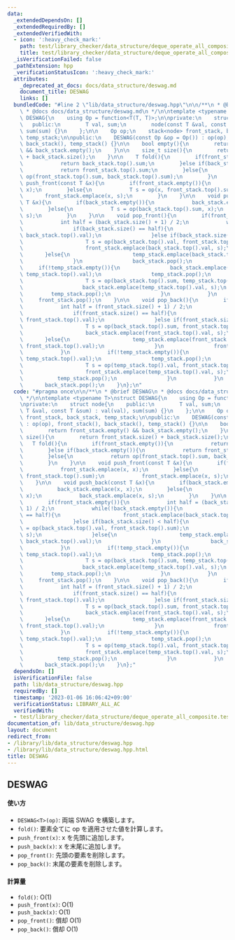 ```yaml
---
data:
  _extendedDependsOn: []
  _extendedRequiredBy: []
  _extendedVerifiedWith:
  - icon: ':heavy_check_mark:'
    path: test/library_checker/data_structure/deque_operate_all_composite.test.cpp
    title: test/library_checker/data_structure/deque_operate_all_composite.test.cpp
  _isVerificationFailed: false
  _pathExtension: hpp
  _verificationStatusIcon: ':heavy_check_mark:'
  attributes:
    _deprecated_at_docs: docs/data_structure/deswag.md
    document_title: DESWAG
    links: []
  bundledCode: "#line 2 \"lib/data_structure/deswag.hpp\"\n\n/**\n * @brief DESWAG\n\
    \ * @docs docs/data_structure/deswag.md\n */\n\ntemplate <typename T>\nstruct\
    \ DESWAG{\n    using Op = function<T(T, T)>;\n\nprivate:\n    struct node{\n \
    \   public:\n        T val, sum;\n        node(const T &val, const T &sum) : val(val),\
    \ sum(sum) {}\n    };\n\n    Op op;\n    stack<node> front_stack, back_stack,\
    \ temp_stack;\n\npublic:\n    DESWAG(const Op &op = Op()) : op(op), front_stack(),\
    \ back_stack(), temp_stack() {}\n\n    bool empty(){\n        return front_stack.empty()\
    \ && back_stack.empty();\n    }\n\n    size_t size(){\n        return front_stack.size()\
    \ + back_stack.size();\n    }\n\n    T fold(){\n        if(front_stack.empty()){\n\
    \            return back_stack.top().sum;\n        }else if(back_stack.empty()){\n\
    \            return front_stack.top().sum;\n        }else{\n            return\
    \ op(front_stack.top().sum, back_stack.top().sum);\n        }\n    }\n\n    void\
    \ push_front(const T &x){\n        if(front_stack.empty()){\n            front_stack.emplace(x,\
    \ x);\n        }else{\n            T s = op(x, front_stack.top().sum);\n     \
    \       front_stack.emplace(x, s);\n        }\n    }\n\n    void push_back(const\
    \ T &x){\n        if(back_stack.empty()){\n            back_stack.emplace(x, x);\n\
    \        }else{\n            T s = op(back_stack.top().sum, x);\n            back_stack.emplace(x,\
    \ s);\n        }\n    }\n\n    void pop_front(){\n        if(front_stack.empty()){\n\
    \            int half = (back_stack.size() + 1) / 2;\n            while(!back_stack.empty()){\n\
    \                if(back_stack.size() == half){\n                    front_stack.emplace(back_stack.top().val,\
    \ back_stack.top().val);\n                }else if(back_stack.size() < half){\n\
    \                    T s = op(back_stack.top().val, front_stack.top().sum);\n\
    \                    front_stack.emplace(back_stack.top().val, s);\n         \
    \       }else{\n                    temp_stack.emplace(back_stack.top().val, back_stack.top().val);\n\
    \                }\n                back_stack.pop();\n            }\n       \
    \     if(!temp_stack.empty()){\n                back_stack.emplace(temp_stack.top().val,\
    \ temp_stack.top().val);\n                temp_stack.pop();\n                while(!temp_stack.empty()){\n\
    \                    T s = op(back_stack.top().sum, temp_stack.top().val);\n \
    \                   back_stack.emplace(temp_stack.top().val, s);\n           \
    \         temp_stack.pop();\n                }\n            }\n        }\n   \
    \     front_stack.pop();\n    }\n\n    void pop_back(){\n        if(back_stack.empty()){\n\
    \            int half = (front_stack.size() + 1) / 2;\n            while(!front_stack.empty()){\n\
    \                if(front_stack.size() == half){\n                    back_stack.emplace(front_stack.top().val,\
    \ front_stack.top().val);\n                }else if(front_stack.size() < half){\n\
    \                    T s = op(back_stack.top().sum, front_stack.top().val);\n\
    \                    back_stack.emplace(front_stack.top().val, s);\n         \
    \       }else{\n                    temp_stack.emplace(front_stack.top().val,\
    \ front_stack.top().val);\n                }\n                front_stack.pop();\n\
    \            }\n            if(!temp_stack.empty()){\n                front_stack.emplace(temp_stack.top().val,\
    \ temp_stack.top().val);\n                temp_stack.pop();\n                while(!temp_stack.empty()){\n\
    \                    T s = op(temp_stack.top().val, front_stack.top().sum);\n\
    \                    front_stack.emplace(temp_stack.top().val, s);\n         \
    \           temp_stack.pop();\n                }\n            }\n        }\n \
    \       back_stack.pop();\n    }\n};\n"
  code: "#pragma once\n\n/**\n * @brief DESWAG\n * @docs docs/data_structure/deswag.md\n\
    \ */\n\ntemplate <typename T>\nstruct DESWAG{\n    using Op = function<T(T, T)>;\n\
    \nprivate:\n    struct node{\n    public:\n        T val, sum;\n        node(const\
    \ T &val, const T &sum) : val(val), sum(sum) {}\n    };\n\n    Op op;\n    stack<node>\
    \ front_stack, back_stack, temp_stack;\n\npublic:\n    DESWAG(const Op &op = Op())\
    \ : op(op), front_stack(), back_stack(), temp_stack() {}\n\n    bool empty(){\n\
    \        return front_stack.empty() && back_stack.empty();\n    }\n\n    size_t\
    \ size(){\n        return front_stack.size() + back_stack.size();\n    }\n\n \
    \   T fold(){\n        if(front_stack.empty()){\n            return back_stack.top().sum;\n\
    \        }else if(back_stack.empty()){\n            return front_stack.top().sum;\n\
    \        }else{\n            return op(front_stack.top().sum, back_stack.top().sum);\n\
    \        }\n    }\n\n    void push_front(const T &x){\n        if(front_stack.empty()){\n\
    \            front_stack.emplace(x, x);\n        }else{\n            T s = op(x,\
    \ front_stack.top().sum);\n            front_stack.emplace(x, s);\n        }\n\
    \    }\n\n    void push_back(const T &x){\n        if(back_stack.empty()){\n \
    \           back_stack.emplace(x, x);\n        }else{\n            T s = op(back_stack.top().sum,\
    \ x);\n            back_stack.emplace(x, s);\n        }\n    }\n\n    void pop_front(){\n\
    \        if(front_stack.empty()){\n            int half = (back_stack.size() +\
    \ 1) / 2;\n            while(!back_stack.empty()){\n                if(back_stack.size()\
    \ == half){\n                    front_stack.emplace(back_stack.top().val, back_stack.top().val);\n\
    \                }else if(back_stack.size() < half){\n                    T s\
    \ = op(back_stack.top().val, front_stack.top().sum);\n                    front_stack.emplace(back_stack.top().val,\
    \ s);\n                }else{\n                    temp_stack.emplace(back_stack.top().val,\
    \ back_stack.top().val);\n                }\n                back_stack.pop();\n\
    \            }\n            if(!temp_stack.empty()){\n                back_stack.emplace(temp_stack.top().val,\
    \ temp_stack.top().val);\n                temp_stack.pop();\n                while(!temp_stack.empty()){\n\
    \                    T s = op(back_stack.top().sum, temp_stack.top().val);\n \
    \                   back_stack.emplace(temp_stack.top().val, s);\n           \
    \         temp_stack.pop();\n                }\n            }\n        }\n   \
    \     front_stack.pop();\n    }\n\n    void pop_back(){\n        if(back_stack.empty()){\n\
    \            int half = (front_stack.size() + 1) / 2;\n            while(!front_stack.empty()){\n\
    \                if(front_stack.size() == half){\n                    back_stack.emplace(front_stack.top().val,\
    \ front_stack.top().val);\n                }else if(front_stack.size() < half){\n\
    \                    T s = op(back_stack.top().sum, front_stack.top().val);\n\
    \                    back_stack.emplace(front_stack.top().val, s);\n         \
    \       }else{\n                    temp_stack.emplace(front_stack.top().val,\
    \ front_stack.top().val);\n                }\n                front_stack.pop();\n\
    \            }\n            if(!temp_stack.empty()){\n                front_stack.emplace(temp_stack.top().val,\
    \ temp_stack.top().val);\n                temp_stack.pop();\n                while(!temp_stack.empty()){\n\
    \                    T s = op(temp_stack.top().val, front_stack.top().sum);\n\
    \                    front_stack.emplace(temp_stack.top().val, s);\n         \
    \           temp_stack.pop();\n                }\n            }\n        }\n \
    \       back_stack.pop();\n    }\n};"
  dependsOn: []
  isVerificationFile: false
  path: lib/data_structure/deswag.hpp
  requiredBy: []
  timestamp: '2023-01-06 16:06:42+09:00'
  verificationStatus: LIBRARY_ALL_AC
  verifiedWith:
  - test/library_checker/data_structure/deque_operate_all_composite.test.cpp
documentation_of: lib/data_structure/deswag.hpp
layout: document
redirect_from:
- /library/lib/data_structure/deswag.hpp
- /library/lib/data_structure/deswag.hpp.html
title: DESWAG
---
```

## DESWAG

#### 使い方

- `DESWAG<T>(op)`: 両端 SWAG を構築します。
- `fold()`: 要素全てに op を適用させた値を計算します。
- `push_front(x)`: x を先頭に追加します。
- `push_back(x)`: x を末尾に追加します。
- `pop_front()`: 先頭の要素を削除します。
- `pop_back()`: 末尾の要素を削除します。

#### 計算量

- `fold()`: $\mathrm{O}(1)$
- `push_front(x)`: $\mathrm{O}(1)$
- `push_back(x)`: $\mathrm{O}(1)$
- `pop_front()`: 償却 $\mathrm{O}(1)$
- `pop_back()`: 償却 $\mathrm{O}(1)$